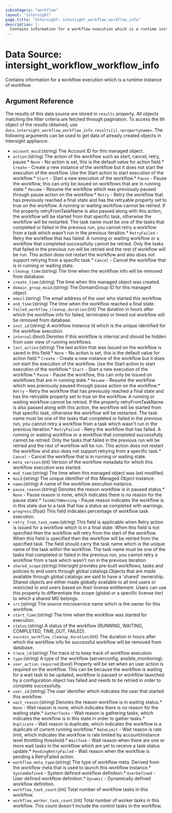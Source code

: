```yaml
---
subcategory: "workflow"
layout: "intersight"
page_title: "Intersight: intersight_workflow_workflow_info"
description: |-
  Contains information for a workflow execution which is a runtime instance of workflow.
---
```


# Data Source: intersight_workflow_workflow_info
Contains information for a workflow execution which is a runtime instance of workflow.
## Argument Reference
The results of this data source are stored in `results` property.
All objects matching the filter criteria are fetched through pagination.
To access the ith object of the results obtained, use `data.intersight_workflow_workflow_info.results[i].<propertyname>`.
The following arguments can be used to get data of already created objects in Intersight appliance:
* `account_moid`:(string) The Account ID for this managed object. 
* `action`:(string) The action of the workflow such as start, cancel, retry, pause.* `None` - No action is set, this is the default value for action field.* `Create` - Create a new instance of the workflow but it does not start the execution of the workflow. Use the Start action to start execution of the workflow.* `Start` - Start a new execution of the workflow.* `Pause` - Pause the workflow, this can only be issued on workflows that are in running state.* `Resume` - Resume the workflow which was previously paused through pause action on the workflow.* `Retry` - Retry the workflow that has previously reached a final state and has the retryable property set to true on the workflow. A running or waiting workflow cannot be retried. If the property retryFromTaskName is also passed along with this action, the workflow will be started from that specific task, otherwise the workflow will be restarted. The task name must be one of the tasks that completed or failed in the previous run, you cannot retry a workflow from a task which wasn't run in the previous iteration.* `RetryFailed` - Retry the workflow that has failed. A running or waiting workflow or a workflow that completed successfully cannot be retried. Only the tasks that failed in the previous run will be retried and the rest of workflow will be run. This action does not restart the workflow and also does not support retrying from a specific task.* `Cancel` - Cancel the workflow that is in running or waiting state. 
* `cleanup_time`:(string) The time when the workflow info will be removed from database. 
* `create_time`:(string) The time when this managed object was created. 
* `domain_group_moid`:(string) The DomainGroup ID for this managed object. 
* `email`:(string) The email address of the user who started this workflow. 
* `end_time`:(string) The time when the workflow reached a final state. 
* `failed_workflow_cleanup_duration`:(int) The duration in hours after which the workflow info for failed, terminated or timed out workflow will be removed from database. 
* `inst_id`:(string) A workflow instance Id which is the unique identified for the workflow execution. 
* `internal`:(bool) Denotes if this workflow is internal and should be hidden from user view of running workflows. 
* `last_action`:(string) The last action that was issued on the workflow is saved in this field.* `None` - No action is set, this is the default value for action field.* `Create` - Create a new instance of the workflow but it does not start the execution of the workflow. Use the Start action to start execution of the workflow.* `Start` - Start a new execution of the workflow.* `Pause` - Pause the workflow, this can only be issued on workflows that are in running state.* `Resume` - Resume the workflow which was previously paused through pause action on the workflow.* `Retry` - Retry the workflow that has previously reached a final state and has the retryable property set to true on the workflow. A running or waiting workflow cannot be retried. If the property retryFromTaskName is also passed along with this action, the workflow will be started from that specific task, otherwise the workflow will be restarted. The task name must be one of the tasks that completed or failed in the previous run, you cannot retry a workflow from a task which wasn't run in the previous iteration.* `RetryFailed` - Retry the workflow that has failed. A running or waiting workflow or a workflow that completed successfully cannot be retried. Only the tasks that failed in the previous run will be retried and the rest of workflow will be run. This action does not restart the workflow and also does not support retrying from a specific task.* `Cancel` - Cancel the workflow that is in running or waiting state. 
* `meta_version`:(int) Version of the workflow metadata for which this workflow execution was started. 
* `mod_time`:(string) The time when this managed object was last modified. 
* `moid`:(string) The unique identifier of this Managed Object instance. 
* `name`:(string) A name of the workflow execution instance. 
* `pause_reason`:(string) Denotes the reason workflow is in paused status.* `None` - Pause reason is none, which indicates there is no reason for the pause state.* `TaskWithWarning` - Pause reason indicates the workflow is in this state due to a task that has a status as completed with warnings. 
* `progress`:(float) This field indicates percentage of workflow task execution. 
* `retry_from_task_name`:(string) This field is applicable when Retry action is issued for a workflow which is in a final state. When this field is not specified then the workflow will retry from the start of the workflow. When this field is specified then the workflow will be retried from the specified task. The field should carry the task name which is the unique name of the task within the workflow. The task name must be one of the tasks that completed or failed in the previous run, you cannot retry a workflow from a task which wasn't run in the previous iteration. 
* `shared_scope`:(string) Intersight provides pre-built workflows, tasks and policies to end users through global catalogs.Objects that are made available through global catalogs are said to have a 'shared' ownership. Shared objects are either made globally available to all end users or restricted to end users based on their license entitlement. Users can use this property to differentiate the scope (global or a specific license tier) to which a shared MO belongs. 
* `src`:(string) The source microservice name which is the owner for this workflow. 
* `start_time`:(string) The time when the workflow was started for execution. 
* `status`:(string) A status of the workflow (RUNNING, WAITING, COMPLETED, TIME_OUT, FAILED). 
* `success_workflow_cleanup_duration`:(int) The duration in hours after which the workflow info for successful workflow will be removed from database. 
* `trace_id`:(string) The trace id to keep track of workflow execution. 
* `type`:(string) A type of the workflow (serverconfig, ansible_monitoring). 
* `user_action_required`:(bool) Property will be set when an user action is required on the workflow. This can be because the workflow is waiting for a wait task to be updated, workflow is paused or workflow launched by a configuration object has failed and needs to be retried in order to complete successfully. 
* `user_id`:(string) The user identifier which indicates the user that started this workflow. 
* `wait_reason`:(string) Denotes the reason workflow is in waiting status.* `None` - Wait reason is none, which indicates there is no reason for the waiting state.* `GatherTasks` - Wait reason is gathering tasks, which indicates the workflow is in this state in order to gather tasks.* `Duplicate` - Wait reason is duplicate, which indicates the workflow is a duplicate of current running workflow.* `RateLimit` - Wait reason is rate limit, which indicates the workflow is rate limited by account/instance level throttling threshold.* `WaitTask` - Wait reason when there are one or more wait tasks in the workflow which are yet to receive a task status update.* `PendingRetryFailed` - Wait reason when the workflow is pending a RetryFailed action. 
* `workflow_meta_type`:(string) The type of workflow meta. Derived from the workflow meta that is used to launch this workflow instance.* `SystemDefined` - System defined workflow definition.* `UserDefined` - User defined workflow definition.* `Dynamic` - Dynamically defined workflow definition. 
* `workflow_task_count`:(int) Total number of workflow tasks in this workflow. 
* `workflow_worker_task_count`:(int) Total number of worker tasks in this workflow. This count doesn't include the control tasks in the workflow. 
 